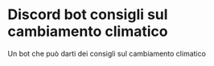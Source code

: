 # Discord bot consigli sul cambiamento climatico
Un bot che può darti dei consigli sul cambiamento climatico
